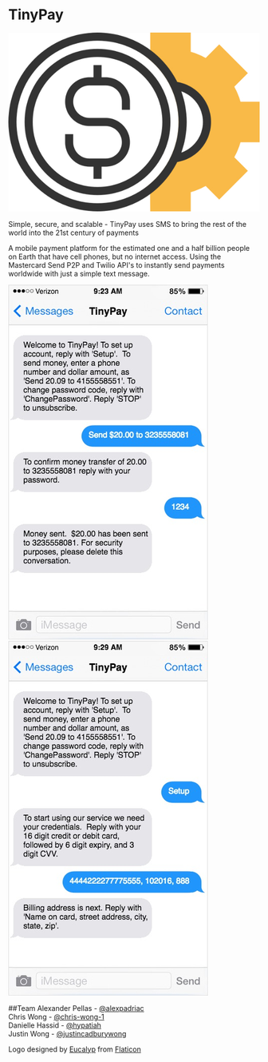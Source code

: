# TinyPay

![TinyPay](/tinypay.jpg)

Simple, secure, and scalable - TinyPay uses SMS to bring the rest of the world into the 21st century of payments <br>

A mobile payment platform for the estimated one and a half billion people on Earth that have cell phones, but no internet access. Using the Mastercard Send P2P and Twilio API's to instantly send payments worldwide with just a simple text message.

![payment-screenshot](/example-text.jpg)![setup-screenshot](/setup-example.jpg)

##Team
Alexander Pellas - [@alexpadriac](https://github.com/alexpadriac)  <br>
Chris Wong - [@chris-wong-1](https://github.com/chris-wong-1) <br>
Danielle Hassid - [@hypatiah](https://github.com/hypatiah) <br>
Justin Wong - [@justincadburywong](https://github.com/justincadburywong)

Logo designed by [Eucalyp](http://www.flaticon.com/authors/eucalyp) from [Flaticon](http://www.flaticon.com/free-icon/payment_181098)
